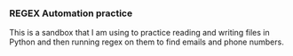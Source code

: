 ### REGEX Automation practice

This is a sandbox that I am using to practice reading and writing files in Python and then running regex on them to find emails and phone numbers.